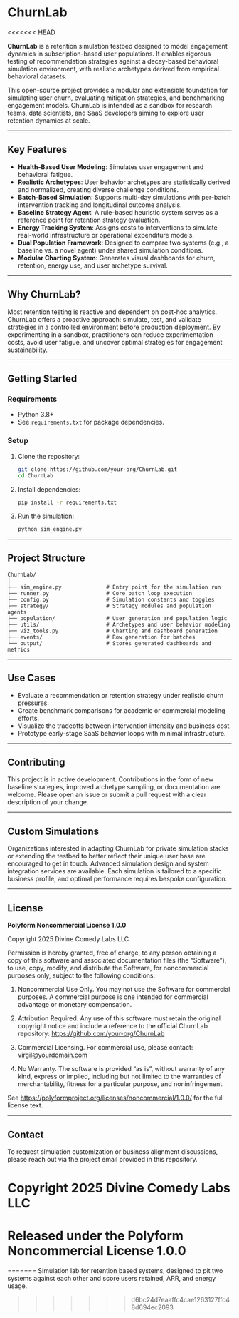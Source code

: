 # ChurnLab
<<<<<<< HEAD

**ChurnLab** is a retention simulation testbed designed to model engagement dynamics in subscription-based user populations. It enables rigorous testing of recommendation strategies against a decay-based behavioral simulation environment, with realistic archetypes derived from empirical behavioral datasets.

This open-source project provides a modular and extensible foundation for simulating user churn, evaluating mitigation strategies, and benchmarking engagement models. ChurnLab is intended as a sandbox for research teams, data scientists, and SaaS developers aiming to explore user retention dynamics at scale.

---

## Key Features

- **Health-Based User Modeling**: Simulates user engagement and behavioral fatigue.
- **Realistic Archetypes**: User behavior archetypes are statistically derived and normalized, creating diverse challenge conditions.
- **Batch-Based Simulation**: Supports multi-day simulations with per-batch intervention tracking and longitudinal outcome analysis.
- **Baseline Strategy Agent**: A rule-based heuristic system serves as a reference point for retention strategy evaluation.
- **Energy Tracking System**: Assigns costs to interventions to simulate real-world infrastructure or operational expenditure models.
- **Dual Population Framework**: Designed to compare two systems (e.g., a baseline vs. a novel agent) under shared simulation conditions.
- **Modular Charting System**: Generates visual dashboards for churn, retention, energy use, and user archetype survival.

---

## Why ChurnLab?

Most retention testing is reactive and dependent on post-hoc analytics. ChurnLab offers a proactive approach: simulate, test, and validate strategies in a controlled environment before production deployment. By experimenting in a sandbox, practitioners can reduce experimentation costs, avoid user fatigue, and uncover optimal strategies for engagement sustainability.

---

## Getting Started

### Requirements

- Python 3.8+
- See `requirements.txt` for package dependencies.

### Setup

1. Clone the repository:
    ```bash
    git clone https://github.com/your-org/ChurnLab.git
    cd ChurnLab
    ```

2. Install dependencies:
    ```bash
    pip install -r requirements.txt
    ```

3. Run the simulation:
    ```bash
    python sim_engine.py
    ```

---

## Project Structure

```
ChurnLab/
│
├── sim_engine.py              # Entry point for the simulation run
├── runner.py                  # Core batch loop execution
├── config.py                  # Simulation constants and toggles
├── strategy/                  # Strategy modules and population agents
├── population/                # User generation and population logic
├── utils/                     # Archetypes and user behavior modeling
├── viz_tools.py               # Charting and dashboard generation
├── events/                    # Row generation for batches
└── output/                    # Stores generated dashboards and metrics
```

---

## Use Cases

- Evaluate a recommendation or retention strategy under realistic churn pressures.
- Create benchmark comparisons for academic or commercial modeling efforts.
- Visualize the tradeoffs between intervention intensity and business cost.
- Prototype early-stage SaaS behavior loops with minimal infrastructure.

---

## Contributing

This project is in active development. Contributions in the form of new baseline strategies, improved archetype sampling, or documentation are welcome. Please open an issue or submit a pull request with a clear description of your change.

---

## Custom Simulations

Organizations interested in adapting ChurnLab for private simulation stacks or extending the testbed to better reflect their unique user base are encouraged to get in touch. Advanced simulation design and system integration services are available. Each simulation is tailored to a specific business profile, and optimal performance requires bespoke configuration.

---

## License

**Polyform Noncommercial License 1.0.0**

Copyright 2025 Divine Comedy Labs LLC

Permission is hereby granted, free of charge, to any person obtaining a copy
of this software and associated documentation files (the “Software”), to use,
copy, modify, and distribute the Software, for noncommercial purposes only,
subject to the following conditions:

1. Noncommercial Use Only. You may not use the Software for commercial purposes.
   A commercial purpose is one intended for commercial advantage or monetary compensation.

2. Attribution Required. Any use of this software must retain the original copyright
   notice and include a reference to the official ChurnLab repository:
   https://github.com/your-org/ChurnLab

3. Commercial Licensing. For commercial use, please contact:
   virgil@yourdomain.com

4. No Warranty. The software is provided “as is”, without warranty of any kind,
   express or implied, including but not limited to the warranties of merchantability,
   fitness for a particular purpose, and noninfringement.

See https://polyformproject.org/licenses/noncommercial/1.0.0/ for the full license text.

---

## Contact

To request simulation customization or business alignment discussions, please reach out via the project email provided in this repository.

# Copyright 2025 Divine Comedy Labs LLC
# Released under the Polyform Noncommercial License 1.0.0
=======
Simulation lab for retention based systems, designed to pit two systems against each other and score users retained, ARR, and energy usage. 
>>>>>>> d6bc24d7eaaffc4cae1263127ffc48d694ec2093
